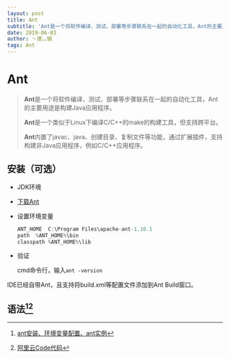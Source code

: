 ```yaml
---
layout: post
title: Ant
subtitle: 'Ant是一个将软件编译、测试、部署等步骤联系在一起的自动化工具，Ant的主要用途是构建Java应用程序。'
date: 2019-06-03
author: 丶德灬锅
tags: Ant
---
```


# Ant

> **Ant**是一个将软件编译、测试、部署等步骤联系在一起的自动化工具，Ant的主要用途是构建Java应用程序。
>
> **Ant**是一个类似于Linux下编译C/C++的make的构建工具，但支持跨平台。
>
> **Ant**内置了javac、java、创建目录、复制文件等功能，通过扩展插件，支持构建非Java应用程序，例如C/C++应用程序。

## 安装（可选）

- JDK环境

- [下载Ant](http://ant.apache.org/)

- 设置环境变量

  ```js
  ANT_HOME	C:\Program Files\apache-ant-1.10.1
  path	%ANT_HOME%\bin
  classpath	%ANT_HOME%\lib
  ```

- 验证

  cmd命令行，输入`ant -version`

IDE已经自带Ant，且支持将build.xml等配置文件添加到Ant Build窗口。

## 语法[^1][^2]

[^1]: [ant安装、环境变量配置、ant实例](https://www.cnblogs.com/huangchanghuan/p/6597741.html)
[^2]: [阿里云Code代码](<https://code.aliyun.com/lideyu/tij4/tree/master>)